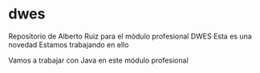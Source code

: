 # dwes
Repositorio de Alberto Ruiz para el módulo profesional DWES
Esta es una novedad
Estamos trabajando en ello

Vamos a trabajar con Java en este módulo profesional
